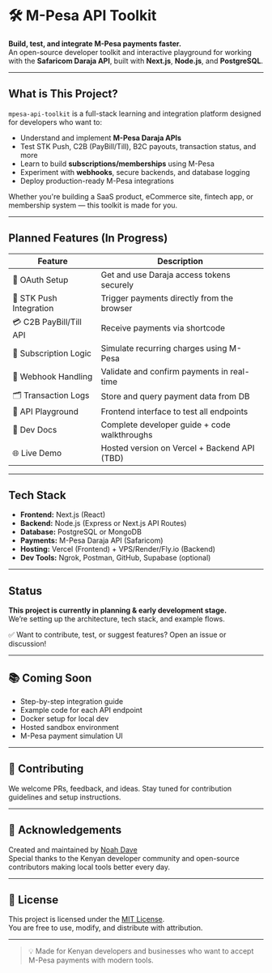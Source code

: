 
# 🛠️ M-Pesa API Toolkit

**Build, test, and integrate M-Pesa payments faster.**  
An open-source developer toolkit and interactive playground for working with the **Safaricom Daraja API**, built with **Next.js**, **Node.js**, and **PostgreSQL**.

---

##  What is This Project?

`mpesa-api-toolkit` is a full-stack learning and integration platform designed for developers who want to:
- Understand and implement **M-Pesa Daraja APIs**
- Test STK Push, C2B (PayBill/Till), B2C payouts, transaction status, and more
- Learn to build **subscriptions/memberships** using M-Pesa
- Experiment with **webhooks**, secure backends, and database logging
- Deploy production-ready M-Pesa integrations

Whether you're building a SaaS product, eCommerce site, fintech app, or membership system — this toolkit is made for you.

---

##  Planned Features (In Progress)

| Feature | Description |
|--------|-------------|
| 🔐 OAuth Setup | Get and use Daraja access tokens securely |
| 📲 STK Push Integration | Trigger payments directly from the browser |
| 💳 C2B PayBill/Till API | Receive payments via shortcode |
| 🔁 Subscription Logic | Simulate recurring charges using M-Pesa |
| 📡 Webhook Handling | Validate and confirm payments in real-time |
| 🗂️ Transaction Logs | Store and query payment data from DB |
| 🧪 API Playground | Frontend interface to test all endpoints |
| 🧰 Dev Docs | Complete developer guide + code walkthroughs |
| 🌐 Live Demo | Hosted version on Vercel + Backend API (TBD) |

---

##  Tech Stack

- **Frontend:** Next.js (React)
- **Backend:** Node.js (Express or Next.js API Routes)
- **Database:** PostgreSQL or MongoDB
- **Payments:** M-Pesa Daraja API (Safaricom)
- **Hosting:** Vercel (Frontend) + VPS/Render/Fly.io (Backend)
- **Dev Tools:** Ngrok, Postman, GitHub, Supabase (optional)

---

##  Status

 **This project is currently in planning & early development stage.**  
We’re setting up the architecture, tech stack, and example flows.

✅ Want to contribute, test, or suggest features? Open an issue or discussion!

---

## 📚 Coming Soon

- Step-by-step integration guide
- Example code for each API endpoint
- Docker setup for local dev
- Hosted sandbox environment
- M-Pesa payment simulation UI

---

## 🤝 Contributing

We welcome PRs, feedback, and ideas. Stay tuned for contribution guidelines and setup instructions.

---

## 🙏 Acknowledgements

Created and maintained by [Noah Dave](https://github.com/DavisNoah02)  
Special thanks to the Kenyan developer community and open-source contributors making local tools better every day.

---

## 📄 License

This project is licensed under the [MIT License](LICENSE).  
You are free to use, modify, and distribute with attribution.

---

> 💡 Made for Kenyan developers and businesses who want to accept M-Pesa payments with modern tools.


